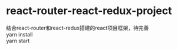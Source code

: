 # react-router-react-redux-project
结合react-router和react-redux搭建的react项目框架，待完善</br> 
yarn install </br>
yarn start
